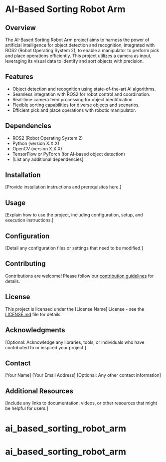 # AI-Based Sorting Robot Arm

## Overview

The AI-Based Sorting Robot Arm project aims to harness the power of artificial intelligence for object detection and recognition, integrated with ROS2 (Robot Operating System 2), to enable a manipulator to perform pick and place operations efficiently. This project utilizes a camera as input, leveraging its visual data to identify and sort objects with precision.

## Features

- Object detection and recognition using state-of-the-art AI algorithms.
- Seamless integration with ROS2 for robot control and coordination.
- Real-time camera feed processing for object identification.
- Flexible sorting capabilities for diverse objects and scenarios.
- Efficient pick and place operations with robotic manipulator.

## Dependencies

- ROS2 (Robot Operating System 2)
- Python (version X.X.X)
- OpenCV (version X.X.X)
- TensorFlow or PyTorch (for AI-based object detection)
- [List any additional dependencies]

## Installation

[Provide installation instructions and prerequisites here.]

## Usage

[Explain how to use the project, including configuration, setup, and execution instructions.]

## Configuration

[Detail any configuration files or settings that need to be modified.]

## Contributing

Contributions are welcome! Please follow our [contribution guidelines](CONTRIBUTING.md) for details.

## License

This project is licensed under the [License Name] License - see the [LICENSE.md](LICENSE.md) file for details.

## Acknowledgments

[Optional: Acknowledge any libraries, tools, or individuals who have contributed to or inspired your project.]

## Contact

[Your Name]
[Your Email Address]
[Optional: Any other contact information]

## Additional Resources

[Include any links to documentation, videos, or other resources that might be helpful for users.]
# ai_based_sorting_robot_arm
# ai_based_sorting_robot_arm

